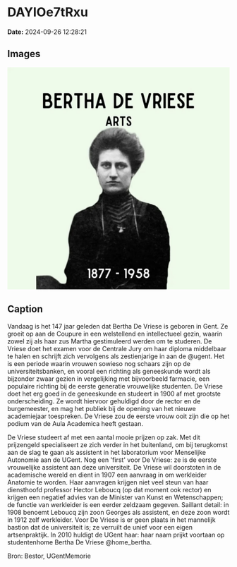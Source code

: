 # DAYIOe7tRxu

**Date:** 2024-09-26 12:28:21

## Images

![Image](../images/DAYIOe7tRxu_0.webp)

## Caption

Vandaag is het 147 jaar geleden dat Bertha De Vriese is geboren in Gent. Ze groeit op aan de Coupure in een welstellend en intellectueel gezin, waarin zowel zij als haar zus Martha gestimuleerd werden om te studeren. De Vriese doet het examen voor de Centrale Jury om haar diploma middelbaar te halen en schrijft zich vervolgens als zestienjarige in aan de @ugent. Het is een periode waarin vrouwen sowieso nog schaars zijn op de universiteitsbanken, en vooral een richting als geneeskunde wordt als bijzonder zwaar gezien in vergelijking met bijvoorbeeld farmacie, een populaire richting bij de eerste generatie vrouwelijke studenten. De Vriese doet het erg goed in de geneeskunde en studeert in 1900 af met grootste onderscheiding. Ze wordt hiervoor gehuldigd door de rector en de burgemeester, en mag het publiek bij de opening van het nieuwe academiejaar toespreken. De Vriese zou de eerste vrouw ooit zijn die op het podium van de Aula Academica heeft gestaan. 

De Vriese studeert af met een aantal mooie prijzen op zak. Met dit prijzengeld specialiseert ze zich verder in het buitenland, om bij terugkomst aan de slag te gaan als assistent in het laboratorium voor Menselijke Autonomie aan de UGent. Nog een 'first' voor De Vriese: ze is de eerste vrouwelijke assistent aan deze universiteit. De Vriese wil doorstoten in de academische wereld en dient in 1907 een aanvraag in om werkleider Anatomie te worden. Haar aanvragen krijgen niet veel steun van haar diensthoofd professor Hector Leboucq (op dat moment ook rector) en krijgen een negatief advies van de Minister van Kunst en Wetenschappen; de functie van werkleider is een eerder zeldzaam gegeven. Saillant detail: in 1908 benoemt Leboucq zijn zoon Georges als assistent, en deze zoon wordt in 1912 zelf werkleider. Voor De Vriese is er geen plaats in het mannelijk bastion dat de universiteit is; ze verruilt de unief voor een eigen artsenpraktijk. In 2010 huldigt de UGent haar: haar naam prijkt voortaan op studentenhome Bertha De Vriese @home_bertha.

Bron: Bestor, UGentMemorie

